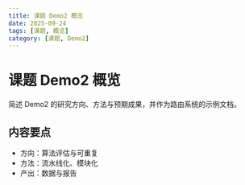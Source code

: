 ```yaml
---
title: 课题 Demo2 概览
date: 2025-09-24
tags: [课题, 概览]
category: [课题, Demo2]
---
```


# 课题 Demo2 概览

简述 Demo2 的研究方向、方法与预期成果，并作为路由系统的示例文档。

## 内容要点
- 方向：算法评估与可重复
- 方法：流水线化、模块化
- 产出：数据与报告